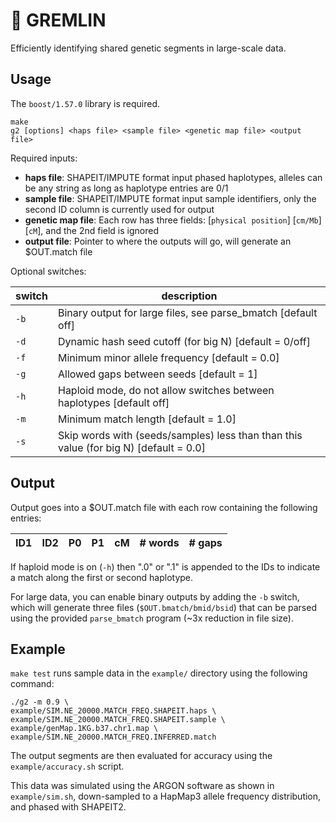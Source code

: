 # :herb: GREMLIN

Efficiently identifying shared genetic segments in large-scale data.

## Usage

The `boost/1.57.0` library is required.

```
make
g2 [options] <haps file> <sample file> <genetic map file> <output file>
```

Required inputs:

* **haps file**: SHAPEIT/IMPUTE format input phased haplotypes, alleles can be any string as long as haplotype entries are 0/1
* **sample file**: SHAPEIT/IMPUTE format input sample identifiers, only the second ID column is currently used for output
* **genetic map file**: Each row has three fields: [`physical position`] [`cm/Mb`] [`cM`], and the 2nd field is ignored
* **output file**: Pointer to where the outputs will go, will generate an $OUT.match file

Optional switches:

| switch | description |
| --- | --- |
| `-b` | Binary output for large files, see parse_bmatch [default off] |
| `-d` | Dynamic hash seed cutoff (for big N) [default = 0/off] |
| `-f` | Minimum minor allele frequency [default = 0.0] |
| `-g` | Allowed gaps between seeds [default = 1] |
| `-h` | Haploid mode, do not allow switches between haplotypes [default off] |
| `-m` | Minimum match length [default = 1.0] |
| `-s` | Skip words with (seeds/samples) less than than this value (for big N) [default = 0.0] |

## Output

Output goes into a $OUT.match file with each row containing the following entries:

| ID1 | ID2 | P0 | P1 | cM | # words | # gaps |
| --- | --- | --- | --- | --- | --- | --- |

If haploid mode is on (`-h`) then ".0" or ".1" is appended to the IDs to indicate a match along the first or second haplotype.

For large data, you can enable binary outputs by adding the `-b` switch, which will generate three files (`$OUT.bmatch/bmid/bsid`) that can be parsed using the provided `parse_bmatch` program (~3x reduction in file size).

## Example

`make test` runs sample data in the `example/` directory using the following command:
```
./g2 -m 0.9 \
example/SIM.NE_20000.MATCH_FREQ.SHAPEIT.haps \
example/SIM.NE_20000.MATCH_FREQ.SHAPEIT.sample \
example/genMap.1KG.b37.chr1.map \
example/SIM.NE_20000.MATCH_FREQ.INFERRED.match
```

The output segments are then evaluated for accuracy using the `example/accuracy.sh` script.

This data was simulated using the ARGON software as shown in `example/sim.sh`, down-sampled to a HapMap3 allele frequency distribution, and phased with SHAPEIT2.
